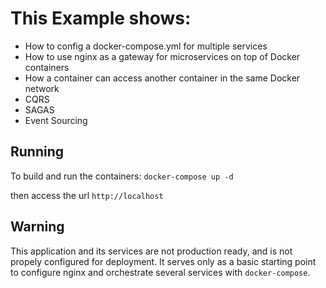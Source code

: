 # This Example shows:

  - How to config a docker-compose.yml for multiple services
  - How to use nginx as a gateway for microservices on top of Docker containers
  - How a container can access another container in the same Docker network
  - CQRS
  - SAGAS
  - Event Sourcing

## Running

To build and run the containers:
`docker-compose up -d`

then access the url `http://localhost`

## Warning
This application and its services are not production ready, and is not propely configured for deployment. It serves only as a basic starting point to configure nginx and orchestrate several services with `docker-compose`.

